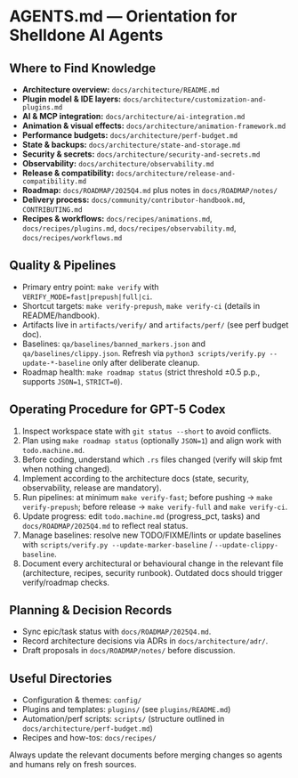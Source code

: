 # AGENTS.md — Orientation for Shelldone AI Agents

## Where to Find Knowledge
- **Architecture overview:** `docs/architecture/README.md`
- **Plugin model & IDE layers:** `docs/architecture/customization-and-plugins.md`
- **AI & MCP integration:** `docs/architecture/ai-integration.md`
- **Animation & visual effects:** `docs/architecture/animation-framework.md`
- **Performance budgets:** `docs/architecture/perf-budget.md`
- **State & backups:** `docs/architecture/state-and-storage.md`
- **Security & secrets:** `docs/architecture/security-and-secrets.md`
- **Observability:** `docs/architecture/observability.md`
- **Release & compatibility:** `docs/architecture/release-and-compatibility.md`
- **Roadmap:** `docs/ROADMAP/2025Q4.md` plus notes in `docs/ROADMAP/notes/`
- **Delivery process:** `docs/community/contributor-handbook.md`, `CONTRIBUTING.md`
- **Recipes & workflows:** `docs/recipes/animations.md`, `docs/recipes/plugins.md`, `docs/recipes/observability.md`, `docs/recipes/workflows.md`

## Quality & Pipelines
- Primary entry point: `make verify` with `VERIFY_MODE=fast|prepush|full|ci`.
- Shortcut targets: `make verify-prepush`, `make verify-ci` (details in README/handbook).
- Artifacts live in `artifacts/verify/` and `artifacts/perf/` (see perf budget doc).
- Baselines: `qa/baselines/banned_markers.json` and `qa/baselines/clippy.json`.
  Refresh via `python3 scripts/verify.py --update-*-baseline` only after deliberate cleanup.
- Roadmap health: `make roadmap status` (strict threshold ±0.5 p.p., supports `JSON=1`, `STRICT=0`).

## Operating Procedure for GPT-5 Codex
1. Inspect workspace state with `git status --short` to avoid conflicts.
2. Plan using `make roadmap status` (optionally `JSON=1`) and align work with `todo.machine.md`.
3. Before coding, understand which `.rs` files changed (verify will skip fmt when nothing changed).
4. Implement according to the architecture docs (state, security, observability, release are mandatory).
5. Run pipelines: at minimum `make verify-fast`; before pushing → `make verify-prepush`; before release → `make verify-full` and `make verify-ci`.
6. Update progress: edit `todo.machine.md` (progress_pct, tasks) and `docs/ROADMAP/2025Q4.md` to reflect real status.
7. Manage baselines: resolve new TODO/FIXME/lints or update baselines with `scripts/verify.py --update-marker-baseline` / `--update-clippy-baseline`.
8. Document every architectural or behavioural change in the relevant file (architecture, recipes, security runbook). Outdated docs should trigger verify/roadmap checks.

## Planning & Decision Records
- Sync epic/task status with `docs/ROADMAP/2025Q4.md`.
- Record architecture decisions via ADRs in `docs/architecture/adr/`.
- Draft proposals in `docs/ROADMAP/notes/` before discussion.

## Useful Directories
- Configuration & themes: `config/`
- Plugins and templates: `plugins/` (see `plugins/README.md`)
- Automation/perf scripts: `scripts/` (structure outlined in `docs/architecture/perf-budget.md`)
- Recipes and how-tos: `docs/recipes/`

Always update the relevant documents before merging changes so agents and humans rely on fresh sources.
